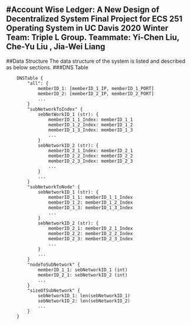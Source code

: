 #Account Wise Ledger: A New Design of Decentralized System
Final Project for ECS 251 Operating System in UC Davis 2020 Winter<br>
Team: Triple L Group. Teammate: Yi-Chen Liu, Che-Yu Liu , Jia-Wei Liang
---
##Data Structure
The data structure of the system is listed and described as below sections.
###DNS Table

```
    DNSTable {
        "all": {
            memberID_1: [memberID_1_IP, memberID_1_PORT]
            memberID_2: [memberID_2_IP, memberID_2_PORT]
            ...
        }
        "subNetworkToIndex" {
            sebNetWorkID_1 (str): {
                memberID_1_1_Index: memberID_1_1 
                memberID_1_2_Index: memberID_1_2 
                memberID_1_3_Index: memberID_1_3
                ...
            }
            sebNetworkID_2 (str): {
                memberID_2_1_Index: memberID_2_1 
                memberID_2_2_Index: memberID_2_2 
                memberID_2_3_Index: memberID_2_3
                ...
            }
            ...
        }
        "subNetworkToNode" {
            sebNetworkID_1 (str): {
                memberID_1_1: memberID_1_1_Index
                memberID_1_2: memberID_1_2_Index 
                memberID_1_3: memberID_1_3_Index
                ...
            }
            sebNetworkID_2 (str): {
                memberID_2_1: memberID_2_1_Index 
                memberID_2_2: memberID_2_2_Index 
                memberID_2_3: memberID_2_3_Index
                ...
            }
            ...
        }
        "nodeToSubNetwork" {
            memberID_1_1: sebNetworkID_1 (int)
            memberID_2_1: sebNetworkID_2 (int)
            ...
        }
        "sizeOfSubNetwork" {
            sebNetworkID_1: len(sebNetworkID_1)
            sebNetworkID_2: len(sebNetworkID_2)
            ...
        }
    }
```